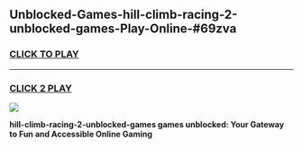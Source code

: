 
## Unblocked-Games-hill-climb-racing-2-unblocked-games-Play-Online-#69zva
<h3>
<a href="https://premium.freeplayer.one?title=hill-climb-racing-2-unblocked-games&ref=27F">CLICK TO PLAY</a></h3>
<hr>

<h3>
<a href="https://premium.freeplayer.one?title=hill-climb-racing-2-unblocked-games&ref=27F">CLICK 2 PLAY</a>
  
</h3>

<a href="https://premium.freeplayer.one?title=hill-climb-racing-2-unblocked-games&ref=27F"><img src="https://clearcache.store/games.png"></a>


**hill-climb-racing-2-unblocked-games games unblocked: Your Gateway to Fun and Accessible Online Gaming**
